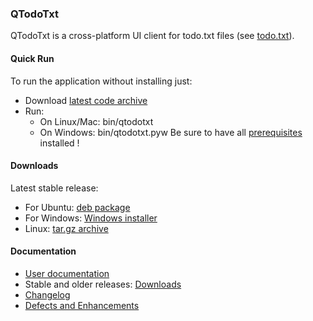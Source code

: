 ﻿### QTodoTxt
QTodoTxt is a cross-platform UI client for todo.txt files (see [todo.txt](http://todotxt.com)).

#### Quick Run
To run the application without installing just:
* Download [latest code archive](https://github.com/mNantern/QTodoTxt/archive/master.zip)
* Run:
  * On Linux/Mac: bin/qtodotxt
  * On Windows: bin/qtodotxt.pyw
Be sure to have all [prerequisites](http://github.com/mNantern/QTodoTxt/wiki/User-documentation) installed !

#### Downloads
Latest stable release:
- For Ubuntu: [deb package](http://dl.bintray.com/mnantern/deb/qtodotxt_1.0.0_all.deb?direct)
- For Windows: [Windows installer](http://dl.bintray.com/mnantern/generic/qtodotxt.exe?direct)
- Linux: [tar.gz archive](https://github.com/mNantern/QTodoTxt/archive/1.0.0.tar.gz)

#### Documentation

- [User documentation](https://github.com/mNantern/QTodoTxt/wiki/User-documentation)
- Stable and older releases: [Downloads](https://github.com/mNantern/QTodoTxt/wiki/Releases)
- [Changelog](https://github.com/mNantern/QTodoTxt/wiki/Changelog)
- [Defects and Enhancements](https://github.com/mNantern/QTodoTxt/issues)
